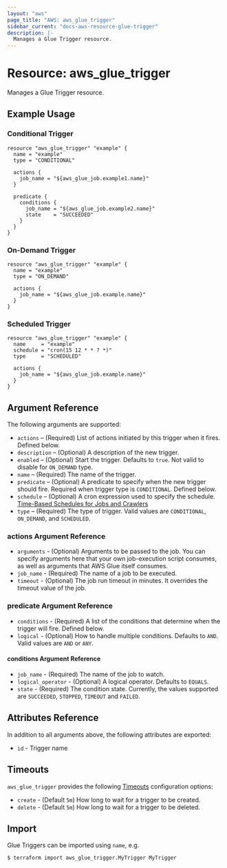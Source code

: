 ```yaml
---
layout: "aws"
page_title: "AWS: aws_glue_trigger"
sidebar_current: "docs-aws-resource-glue-trigger"
description: |-
  Manages a Glue Trigger resource.
---
```


# Resource: aws_glue_trigger

Manages a Glue Trigger resource.

## Example Usage

### Conditional Trigger

```hcl
resource "aws_glue_trigger" "example" {
  name = "example"
  type = "CONDITIONAL"

  actions {
    job_name = "${aws_glue_job.example1.name}"
  }

  predicate {
    conditions {
      job_name = "${aws_glue_job.example2.name}"
      state    = "SUCCEEDED"
    }
  }
}
```

### On-Demand Trigger

```hcl
resource "aws_glue_trigger" "example" {
  name = "example"
  type = "ON_DEMAND"

  actions {
    job_name = "${aws_glue_job.example.name}"
  }
}
```

### Scheduled Trigger

```hcl
resource "aws_glue_trigger" "example" {
  name     = "example"
  schedule = "cron(15 12 * * ? *)"
  type     = "SCHEDULED"

  actions {
    job_name = "${aws_glue_job.example.name}"
  }
}
```

## Argument Reference

The following arguments are supported:

* `actions` – (Required) List of actions initiated by this trigger when it fires. Defined below.
* `description` – (Optional) A description of the new trigger.
* `enabled` – (Optional) Start the trigger. Defaults to `true`. Not valid to disable for `ON_DEMAND` type.
* `name` – (Required) The name of the trigger.
* `predicate` – (Optional) A predicate to specify when the new trigger should fire. Required when trigger type is `CONDITIONAL`. Defined below.
* `schedule` – (Optional) A cron expression used to specify the schedule. [Time-Based Schedules for Jobs and Crawlers](https://docs.aws.amazon.com/glue/latest/dg/monitor-data-warehouse-schedule.html)
* `type` – (Required) The type of trigger. Valid values are `CONDITIONAL`, `ON_DEMAND`, and `SCHEDULED`.

### actions Argument Reference

* `arguments` - (Optional) Arguments to be passed to the job. You can specify arguments here that your own job-execution script consumes, as well as arguments that AWS Glue itself consumes.
* `job_name` - (Required) The name of a job to be executed.
* `timeout` - (Optional) The job run timeout in minutes. It overrides the timeout value of the job.

### predicate Argument Reference

* `conditions` - (Required) A list of the conditions that determine when the trigger will fire. Defined below.
* `logical` - (Optional) How to handle multiple conditions. Defaults to `AND`. Valid values are `AND` or `ANY`.

#### conditions Argument Reference

* `job_name` - (Required) The name of the job to watch.
* `logical_operator` - (Optional) A logical operator. Defaults to `EQUALS`.
* `state` - (Required) The condition state. Currently, the values supported are `SUCCEEDED`, `STOPPED`, `TIMEOUT` and `FAILED`.

## Attributes Reference

In addition to all arguments above, the following attributes are exported:

* `id` - Trigger name

## Timeouts

`aws_glue_trigger` provides the following [Timeouts](/docs/configuration/resources.html#timeouts)
configuration options:

- `create` - (Default `5m`) How long to wait for a trigger to be created.
- `delete` - (Default `5m`) How long to wait for a trigger to be deleted.

## Import

Glue Triggers can be imported using `name`, e.g.

```
$ terraform import aws_glue_trigger.MyTrigger MyTrigger
```
